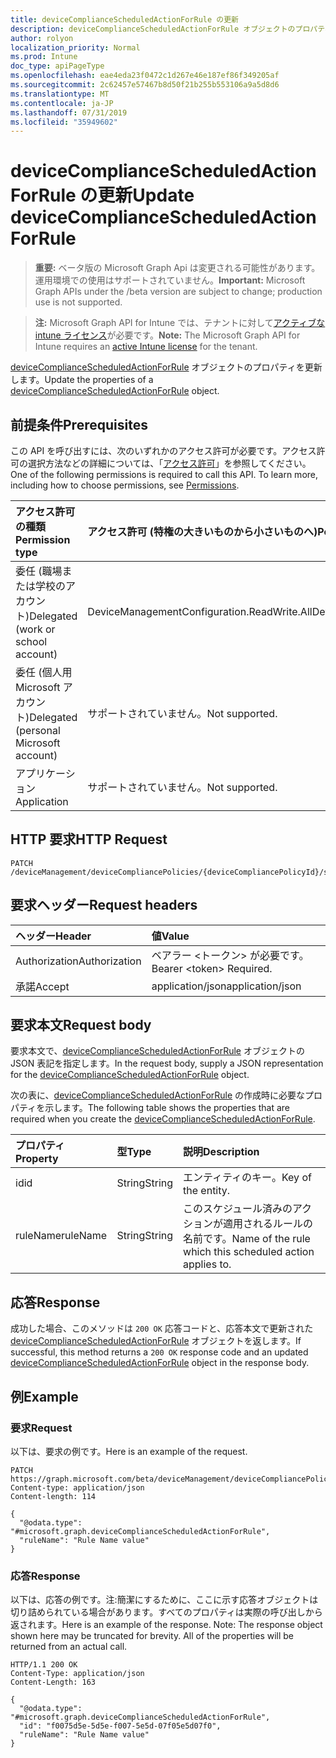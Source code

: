 ```yaml
---
title: deviceComplianceScheduledActionForRule の更新
description: deviceComplianceScheduledActionForRule オブジェクトのプロパティを更新します。
author: rolyon
localization_priority: Normal
ms.prod: Intune
doc_type: apiPageType
ms.openlocfilehash: eae4eda23f0472c1d267e46e187ef86f349205af
ms.sourcegitcommit: 2c62457e57467b8d50f21b255b553106a9a5d8d6
ms.translationtype: MT
ms.contentlocale: ja-JP
ms.lasthandoff: 07/31/2019
ms.locfileid: "35949602"
---
```

# <a name="update-devicecompliancescheduledactionforrule"></a><span data-ttu-id="44e38-103">deviceComplianceScheduledActionForRule の更新</span><span class="sxs-lookup"><span data-stu-id="44e38-103">Update deviceComplianceScheduledActionForRule</span></span>

> <span data-ttu-id="44e38-104">**重要:** ベータ版の Microsoft Graph Api は変更される可能性があります。運用環境での使用はサポートされていません。</span><span class="sxs-lookup"><span data-stu-id="44e38-104">**Important:** Microsoft Graph APIs under the /beta version are subject to change; production use is not supported.</span></span>

> <span data-ttu-id="44e38-105">**注:** Microsoft Graph API for Intune では、テナントに対して[アクティブな intune ライセンス](https://go.microsoft.com/fwlink/?linkid=839381)が必要です。</span><span class="sxs-lookup"><span data-stu-id="44e38-105">**Note:** The Microsoft Graph API for Intune requires an [active Intune license](https://go.microsoft.com/fwlink/?linkid=839381) for the tenant.</span></span>

<span data-ttu-id="44e38-106">[deviceComplianceScheduledActionForRule](../resources/intune-deviceconfig-devicecompliancescheduledactionforrule.md) オブジェクトのプロパティを更新します。</span><span class="sxs-lookup"><span data-stu-id="44e38-106">Update the properties of a [deviceComplianceScheduledActionForRule](../resources/intune-deviceconfig-devicecompliancescheduledactionforrule.md) object.</span></span>

## <a name="prerequisites"></a><span data-ttu-id="44e38-107">前提条件</span><span class="sxs-lookup"><span data-stu-id="44e38-107">Prerequisites</span></span>
<span data-ttu-id="44e38-p101">この API を呼び出すには、次のいずれかのアクセス許可が必要です。アクセス許可の選択方法などの詳細については、「[アクセス許可](/graph/permissions-reference)」を参照してください。</span><span class="sxs-lookup"><span data-stu-id="44e38-p101">One of the following permissions is required to call this API. To learn more, including how to choose permissions, see [Permissions](/graph/permissions-reference).</span></span>

|<span data-ttu-id="44e38-110">アクセス許可の種類</span><span class="sxs-lookup"><span data-stu-id="44e38-110">Permission type</span></span>|<span data-ttu-id="44e38-111">アクセス許可 (特権の大きいものから小さいものへ)</span><span class="sxs-lookup"><span data-stu-id="44e38-111">Permissions (from most to least privileged)</span></span>|
|:---|:---|
|<span data-ttu-id="44e38-112">委任 (職場または学校のアカウント)</span><span class="sxs-lookup"><span data-stu-id="44e38-112">Delegated (work or school account)</span></span>|<span data-ttu-id="44e38-113">DeviceManagementConfiguration.ReadWrite.All</span><span class="sxs-lookup"><span data-stu-id="44e38-113">DeviceManagementConfiguration.ReadWrite.All</span></span>|
|<span data-ttu-id="44e38-114">委任 (個人用 Microsoft アカウント)</span><span class="sxs-lookup"><span data-stu-id="44e38-114">Delegated (personal Microsoft account)</span></span>|<span data-ttu-id="44e38-115">サポートされていません。</span><span class="sxs-lookup"><span data-stu-id="44e38-115">Not supported.</span></span>|
|<span data-ttu-id="44e38-116">アプリケーション</span><span class="sxs-lookup"><span data-stu-id="44e38-116">Application</span></span>|<span data-ttu-id="44e38-117">サポートされていません。</span><span class="sxs-lookup"><span data-stu-id="44e38-117">Not supported.</span></span>|

## <a name="http-request"></a><span data-ttu-id="44e38-118">HTTP 要求</span><span class="sxs-lookup"><span data-stu-id="44e38-118">HTTP Request</span></span>
<!-- {
  "blockType": "ignored"
}
-->
``` http
PATCH /deviceManagement/deviceCompliancePolicies/{deviceCompliancePolicyId}/scheduledActionsForRule/{deviceComplianceScheduledActionForRuleId}
```

## <a name="request-headers"></a><span data-ttu-id="44e38-119">要求ヘッダー</span><span class="sxs-lookup"><span data-stu-id="44e38-119">Request headers</span></span>
|<span data-ttu-id="44e38-120">ヘッダー</span><span class="sxs-lookup"><span data-stu-id="44e38-120">Header</span></span>|<span data-ttu-id="44e38-121">値</span><span class="sxs-lookup"><span data-stu-id="44e38-121">Value</span></span>|
|:---|:---|
|<span data-ttu-id="44e38-122">Authorization</span><span class="sxs-lookup"><span data-stu-id="44e38-122">Authorization</span></span>|<span data-ttu-id="44e38-123">ベアラー &lt;トークン&gt; が必要です。</span><span class="sxs-lookup"><span data-stu-id="44e38-123">Bearer &lt;token&gt; Required.</span></span>|
|<span data-ttu-id="44e38-124">承諾</span><span class="sxs-lookup"><span data-stu-id="44e38-124">Accept</span></span>|<span data-ttu-id="44e38-125">application/json</span><span class="sxs-lookup"><span data-stu-id="44e38-125">application/json</span></span>|

## <a name="request-body"></a><span data-ttu-id="44e38-126">要求本文</span><span class="sxs-lookup"><span data-stu-id="44e38-126">Request body</span></span>
<span data-ttu-id="44e38-127">要求本文で、[deviceComplianceScheduledActionForRule](../resources/intune-deviceconfig-devicecompliancescheduledactionforrule.md) オブジェクトの JSON 表記を指定します。</span><span class="sxs-lookup"><span data-stu-id="44e38-127">In the request body, supply a JSON representation for the [deviceComplianceScheduledActionForRule](../resources/intune-deviceconfig-devicecompliancescheduledactionforrule.md) object.</span></span>

<span data-ttu-id="44e38-128">次の表に、[deviceComplianceScheduledActionForRule](../resources/intune-deviceconfig-devicecompliancescheduledactionforrule.md) の作成時に必要なプロパティを示します。</span><span class="sxs-lookup"><span data-stu-id="44e38-128">The following table shows the properties that are required when you create the [deviceComplianceScheduledActionForRule](../resources/intune-deviceconfig-devicecompliancescheduledactionforrule.md).</span></span>

|<span data-ttu-id="44e38-129">プロパティ</span><span class="sxs-lookup"><span data-stu-id="44e38-129">Property</span></span>|<span data-ttu-id="44e38-130">型</span><span class="sxs-lookup"><span data-stu-id="44e38-130">Type</span></span>|<span data-ttu-id="44e38-131">説明</span><span class="sxs-lookup"><span data-stu-id="44e38-131">Description</span></span>|
|:---|:---|:---|
|<span data-ttu-id="44e38-132">id</span><span class="sxs-lookup"><span data-stu-id="44e38-132">id</span></span>|<span data-ttu-id="44e38-133">String</span><span class="sxs-lookup"><span data-stu-id="44e38-133">String</span></span>|<span data-ttu-id="44e38-134">エンティティのキー。</span><span class="sxs-lookup"><span data-stu-id="44e38-134">Key of the entity.</span></span>|
|<span data-ttu-id="44e38-135">ruleName</span><span class="sxs-lookup"><span data-stu-id="44e38-135">ruleName</span></span>|<span data-ttu-id="44e38-136">String</span><span class="sxs-lookup"><span data-stu-id="44e38-136">String</span></span>|<span data-ttu-id="44e38-137">このスケジュール済みのアクションが適用されるルールの名前です。</span><span class="sxs-lookup"><span data-stu-id="44e38-137">Name of the rule which this scheduled action applies to.</span></span>|



## <a name="response"></a><span data-ttu-id="44e38-138">応答</span><span class="sxs-lookup"><span data-stu-id="44e38-138">Response</span></span>
<span data-ttu-id="44e38-139">成功した場合、このメソッドは `200 OK` 応答コードと、応答本文で更新された [deviceComplianceScheduledActionForRule](../resources/intune-deviceconfig-devicecompliancescheduledactionforrule.md) オブジェクトを返します。</span><span class="sxs-lookup"><span data-stu-id="44e38-139">If successful, this method returns a `200 OK` response code and an updated [deviceComplianceScheduledActionForRule](../resources/intune-deviceconfig-devicecompliancescheduledactionforrule.md) object in the response body.</span></span>

## <a name="example"></a><span data-ttu-id="44e38-140">例</span><span class="sxs-lookup"><span data-stu-id="44e38-140">Example</span></span>

### <a name="request"></a><span data-ttu-id="44e38-141">要求</span><span class="sxs-lookup"><span data-stu-id="44e38-141">Request</span></span>
<span data-ttu-id="44e38-142">以下は、要求の例です。</span><span class="sxs-lookup"><span data-stu-id="44e38-142">Here is an example of the request.</span></span>
``` http
PATCH https://graph.microsoft.com/beta/deviceManagement/deviceCompliancePolicies/{deviceCompliancePolicyId}/scheduledActionsForRule/{deviceComplianceScheduledActionForRuleId}
Content-type: application/json
Content-length: 114

{
  "@odata.type": "#microsoft.graph.deviceComplianceScheduledActionForRule",
  "ruleName": "Rule Name value"
}
```

### <a name="response"></a><span data-ttu-id="44e38-143">応答</span><span class="sxs-lookup"><span data-stu-id="44e38-143">Response</span></span>
<span data-ttu-id="44e38-p102">以下は、応答の例です。注:簡潔にするために、ここに示す応答オブジェクトは切り詰められている場合があります。すべてのプロパティは実際の呼び出しから返されます。</span><span class="sxs-lookup"><span data-stu-id="44e38-p102">Here is an example of the response. Note: The response object shown here may be truncated for brevity. All of the properties will be returned from an actual call.</span></span>
``` http
HTTP/1.1 200 OK
Content-Type: application/json
Content-Length: 163

{
  "@odata.type": "#microsoft.graph.deviceComplianceScheduledActionForRule",
  "id": "f0075d5e-5d5e-f007-5e5d-07f05e5d07f0",
  "ruleName": "Rule Name value"
}
```





